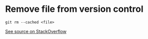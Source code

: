 # Remove file from version control

```batch
git rm --cached <file>
```

[See source on StackOverflow](https://stackoverflow.com/a/9296789)
